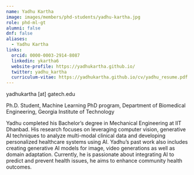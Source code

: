 ```yaml
---
name: Yadhu Kartha
image: images/members/phd-students/yadhu-kartha.jpg
role: phd-ml-gt
alumni: false
dnf: false
aliases:
  - Yadhu Kartha
links:
  orcid: 0000-0003-2914-8087
  linkedin: ykartha6
  website-profile: https://yadhukartha.github.io/
  twitter: yadhu_kartha
  curriculum-vitae: https://yadhukartha.github.io/cv/yadhu_resume.pdf
---
```


yadhukartha [at] gatech.edu

Ph.D. Student, Machine Learning PhD program, Department of Biomedical Engineering, Georgia Institute of Technology

Yadhu completed his Bachelor’s degree in Mechanical Engineering at IIT Dhanbad. His research focuses on leveraging computer vision, generative AI techniques to analyze multi-modal clinical data and developing personalized healthcare systems using AI. Yadhu’s past work also includes creating generative AI models for image, video generations as well as domain adaptation. Currently, he is passionate about integrating AI to predict and prevent health issues, he aims to enhance community health outcomes.

